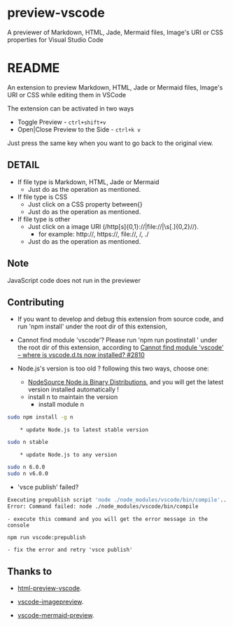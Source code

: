 # preview-vscode

A previewer of Markdown, HTML, Jade, Mermaid files, Image's URI or CSS properties for Visual Studio Code

# README

An extension to preview Markdown, HTML, Jade or Mermaid files, Image's URI or CSS while editing them in VSCode

The extension can be activated in two ways

* Toggle Preview - `ctrl+shift+v`
* Open|Close Preview to the Side - `ctrl+k v`

Just press the same key when you want to go back to the original view.

## DETAIL

+ If file type is Markdown, HTML, Jade or Mermaid
    - Just do as the operation as mentioned.
+ If file type is CSS
    - Just click on a CSS property between{}
    - Just do as the operation as mentioned.
+ If file type is other
    - Just click on a image URI (/http[s]{0,1}:\/\/|file:\/\/|\s[\.]{0,2}\//).
        * for example: http://, https://, file://, /, ./
    - Just do as the operation as mentioned.

## Note

JavaScript code does not run in the previewer

## Contributing

+ If you want to develop and debug this extension from source code, and run 'npm install' under the root dir of this extension,

+ Cannot find module 'vscode'? Please run 'npm run postinstall ' under the root dir of this extension,
according to [Cannot find module 'vscode' – where is vscode.d.ts now installed? #2810](https://github.com/Microsoft/vscode/issues/2810)

+ Node.js's version is too old ? following this two ways, choose one:
    - [NodeSource Node.js Binary Distributions](https://github.com/nodesource/distributions), and you will get the latest version installed automatically !
    - install n to maintain the version
        * install module n
```bash
sudo npm install -g n
```
        * update Node.js to latest stable version
```bash
sudo n stable
```
        * update Node.js to any version
```bash
sudo n 6.0.0
sudo n v6.0.0
```

+ 'vsce publish' failed?
```bash
Executing prepublish script 'node ./node_modules/vscode/bin/compile'...
Error: Command failed: node ./node_modules/vscode/bin/compile
```
    - execute this command and you will get the error message in the console
```bash
npm run vscode:prepublish
```
    - fix the error and retry 'vsce publish'
## Thanks to

+ [html-preview-vscode](https://github.com/tht13/html-preview-vscode.git).

+ [vscode-imagepreview](https://github.com/buzzfrog/vscode-imagepreview.git).

+ [vscode-mermaid-preview](https://github.com/vstirbu/vscode-mermaid-preview.git).